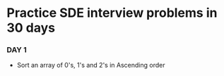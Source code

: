 # Practice SDE interview problems in 30 days
### DAY 1
* Sort an array of 0's, 1's and 2's in Ascending order
